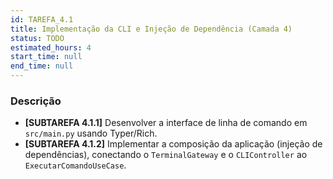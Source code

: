 ```yaml
---
id: TAREFA_4.1
title: Implementação da CLI e Injeção de Dependência (Camada 4)
status: TODO
estimated_hours: 4
start_time: null
end_time: null
---
```


### Descrição

- **[SUBTAREFA 4.1.1]** Desenvolver a interface de linha de comando em `src/main.py` usando Typer/Rich.
- **[SUBTAREFA 4.1.2]** Implementar a composição da aplicação (injeção de dependências), conectando o `TerminalGateway` e o `CLIController` ao `ExecutarComandoUseCase`.
